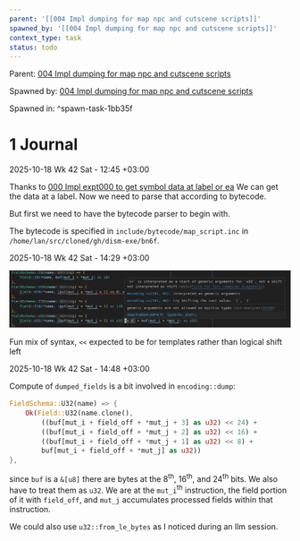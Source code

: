 ```yaml
---
parent: '[[004 Impl dumping for map npc and cutscene scripts]]'
spawned_by: '[[004 Impl dumping for map npc and cutscene scripts]]'
context_type: task
status: todo
---
```


Parent: [004 Impl dumping for map npc and cutscene scripts](../004%20Impl%20dumping%20for%20map%20npc%20and%20cutscene%20scripts.md)

Spawned by: [004 Impl dumping for map npc and cutscene scripts](../004%20Impl%20dumping%20for%20map%20npc%20and%20cutscene%20scripts.md)

Spawned in: [<a name="spawn-task-1bb35f" />^spawn-task-1bb35f](../004%20Impl%20dumping%20for%20map%20npc%20and%20cutscene%20scripts.md#spawn-task-1bb35f)

# 1 Journal

2025-10-18 Wk 42 Sat - 12:45 +03:00

Thanks to [000 Impl expt000 to get symbol data at label or ea](000%20Impl%20expt000%20to%20get%20symbol%20data%20at%20label%20or%20ea.md) We can get the data at a label. Now we need to parse that according to bytecode.

But first we need to have the bytecode parser to begin with.

The bytecode is specified in `include/bytecode/map_script.inc` in `/home/lan/src/cloned/gh/dism-exe/bn6f`.

2025-10-18 Wk 42 Sat - 14:29 +03:00

![Pasted image 20251018142932.png](../../../../../attachments/Pasted%20image%2020251018142932.png)

Fun mix of syntax, `<<` expected to be for templates rather than logical shift left

2025-10-18 Wk 42 Sat - 14:48 +03:00

Compute of `dumped_fields` is a bit involved in `encoding::dump`:

````rust
FieldSchema::U32(name) => {
	Ok(Field::U32(name.clone(), 
		((buf[mut_i + field_off + *mut_j + 3] as u32) << 24) + 
		((buf[mut_i + field_off + *mut_j + 2] as u32) << 16) + 
		((buf[mut_i + field_off + *mut_j + 1] as u32) << 8) + 
		buf[mut_i + field_off + *mut_j] as u32))
},
````

since `buf` is a `&[u8]` there are bytes at the 8$^{\text{th}}$, 16$^\text{th}$, and 24$^\text{th}$ bits. We also have to treat them as `u32`.  We are at the `mut_i`$^\text{th}$ instruction, the field portion of it with `field_off`, and `mut_j` accumulates processed fields within that instruction.

We could also use `u32::from_le_bytes` as I noticed during an llm session.
